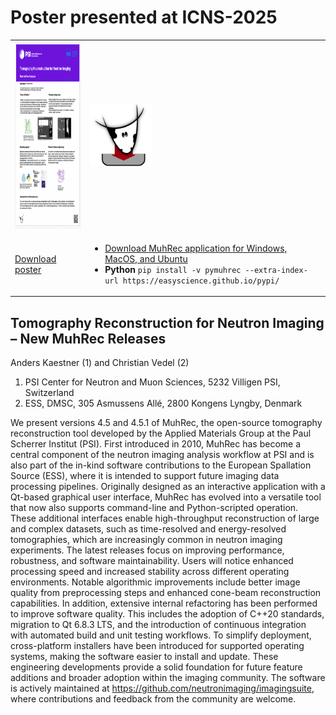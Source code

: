 # Poster presented at ICNS-2025

<table>
<tr>
<td><img src="https://github.com/neutronimaging/neutronimaging.github.io/blob/master/figures/ICNS2025-poster.png" style="height:300px" /><br />
</td>
<td>
<img src="https://github.com/neutronimaging/neutronimaging.github.io/blob/master/figures/muh4_download.png" style="height:100px"/>
</td>
</tr>  
<tr>
<td>
<a href="https://github.com/neutronimaging/neutronimaging.github.io/blob/master/figures/ICNS2025-MuhRecPoster.pdf">Download poster</a>
</td>
<td>
<ul>  
<li><a href="https://github.com/neutronimaging/imagingsuite/releases">Download MuhRec application for Windows, MacOS, and Ubuntu</a><br/></li>
<li><b>Python</b> <code>pip install -v pymuhrec --extra-index-url https://easyscience.github.io/pypi/</code></li></ul>  
</td>
</tr>
</table>


## Tomography Reconstruction for Neutron Imaging – New MuhRec Releases
Anders Kaestner (1) and Christian Vedel (2)
1. PSI Center for Neutron and Muon Sciences, 5232 Villigen PSI, Switzerland
2. ESS, DMSC, 305 Asmussens Allé, 2800 Kongens Lyngby, Denmark

We present versions 4.5 and 4.5.1 of MuhRec, the open-source tomography reconstruction tool developed by the Applied Materials Group at the Paul Scherrer Institut (PSI). First introduced in 2010, MuhRec has become a central component of the neutron imaging analysis workflow at PSI and is also part of the in-kind software contributions to the European Spallation Source (ESS), where it is intended to support future imaging data processing pipelines.
Originally designed as an interactive application with a Qt-based graphical user interface, MuhRec has evolved into a versatile tool that now also supports command-line and Python-scripted operation. These additional interfaces enable high-throughput reconstruction of large and complex datasets, such as time-resolved and energy-resolved tomographies, which are increasingly common in neutron imaging experiments.
The latest releases focus on improving performance, robustness, and software maintainability. Users will notice enhanced processing speed and increased stability across different operating environments. Notable algorithmic improvements include better image quality from preprocessing steps and enhanced cone-beam reconstruction capabilities. In addition, extensive internal refactoring has been performed to improve software quality. This includes the adoption of C++20 standards, migration to Qt 6.8.3 LTS, and the introduction of continuous integration with automated build and unit testing workflows.
To simplify deployment, cross-platform installers have been introduced for supported operating systems, making the software easier to install and update. These engineering developments provide a solid foundation for future feature additions and broader adoption within the imaging community.
The software is actively maintained at https://github.com/neutronimaging/imagingsuite, where contributions and feedback from the community are welcome.



